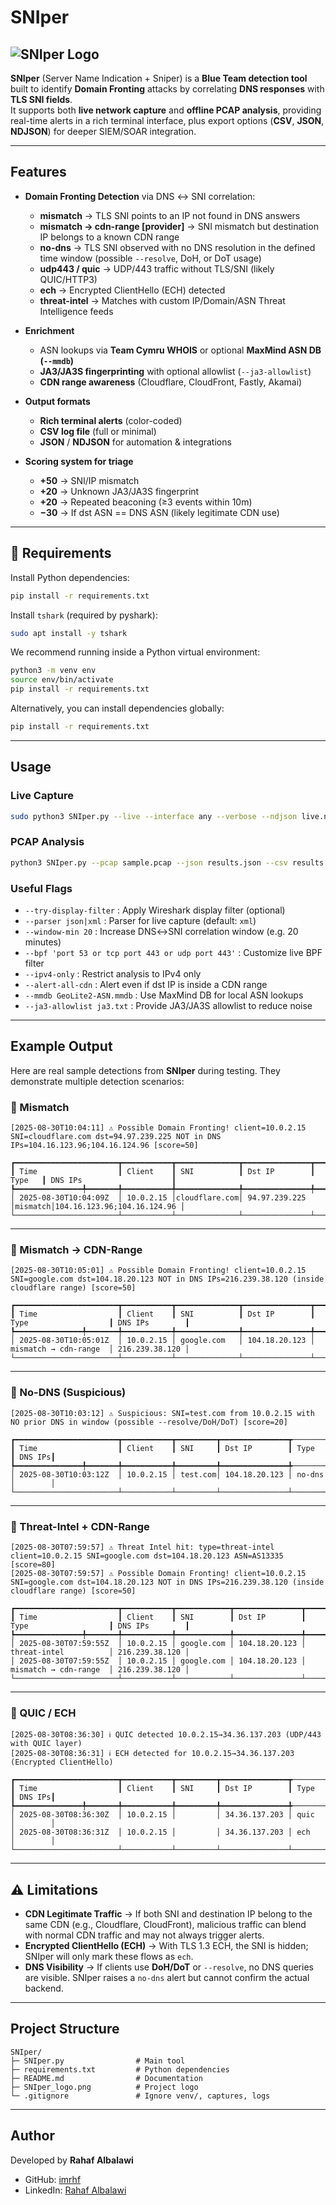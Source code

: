 
#  SNIper
![SNIper Logo](SNIper_logo.png)
---
**SNIper** (Server Name Indication + Sniper) is a **Blue Team detection tool** built to identify **Domain Fronting** attacks by correlating **DNS responses** with **TLS SNI fields**.  
It supports both **live network capture** and **offline PCAP analysis**, providing real-time alerts in a rich terminal interface, plus export options (**CSV**, **JSON**, **NDJSON**) for deeper SIEM/SOAR integration.

---

##  Features

- **Domain Fronting Detection** via DNS ↔ SNI correlation:
  - **mismatch** → TLS SNI points to an IP not found in DNS answers  
  - **mismatch → cdn-range [provider]** → SNI mismatch but destination IP belongs to a known CDN range  
  - **no-dns** → TLS SNI observed with no DNS resolution in the defined time window (possible `--resolve`, DoH, or DoT usage)  
  - **udp443 / quic** → UDP/443 traffic without TLS/SNI (likely QUIC/HTTP3)  
  - **ech** → Encrypted ClientHello (ECH) detected  
  - **threat-intel** → Matches with custom IP/Domain/ASN Threat Intelligence feeds  

- **Enrichment**  
  - ASN lookups via **Team Cymru WHOIS** or optional **MaxMind ASN DB (`--mmdb`)**  
  - **JA3/JA3S fingerprinting** with optional allowlist (`--ja3-allowlist`)  
  - **CDN range awareness** (Cloudflare, CloudFront, Fastly, Akamai)  

- **Output formats**  
  - **Rich terminal alerts** (color-coded)  
  - **CSV log file** (full or minimal)  
  - **JSON** / **NDJSON** for automation & integrations  

- **Scoring system for triage**  
  - **+50** → SNI/IP mismatch  
  - **+20** → Unknown JA3/JA3S fingerprint  
  - **+20** → Repeated beaconing (≥3 events within 10m)  
  - **−30** → If dst ASN == DNS ASN (likely legitimate CDN use)  

---

## 🔧 Requirements

Install Python dependencies:

```bash
pip install -r requirements.txt
````

Install `tshark` (required by pyshark):

```bash
sudo apt install -y tshark
```

We recommend running inside a Python virtual environment:

```bash
python3 -m venv env
source env/bin/activate
pip install -r requirements.txt
```

Alternatively, you can install dependencies globally:

```bash
pip install -r requirements.txt
```

---

##  Usage

### Live Capture

```bash
sudo python3 SNIper.py --live --interface any --verbose --ndjson live.ndjson
```

### PCAP Analysis

```bash
python3 SNIper.py --pcap sample.pcap --json results.json --csv results.csv --verbose
```

### Useful Flags

* `--try-display-filter` : Apply Wireshark display filter (optional)
* `--parser json|xml`    : Parser for live capture (default: `xml`)
* `--window-min 20`      : Increase DNS↔SNI correlation window (e.g. 20 minutes)
* `--bpf 'port 53 or tcp port 443 or udp port 443'` : Customize live BPF filter
* `--ipv4-only`          : Restrict analysis to IPv4 only
* `--alert-all-cdn`      : Alert even if dst IP is inside a CDN range
* `--mmdb GeoLite2-ASN.mmdb` : Use MaxMind DB for local ASN lookups
* `--ja3-allowlist ja3.txt` : Provide JA3/JA3S allowlist to reduce noise

---

## Example Output

Here are real sample detections from **SNIper** during testing.
They demonstrate multiple detection scenarios:

### 🔸 Mismatch

```
[2025-08-30T10:04:11] ⚠️ Possible Domain Fronting! client=10.0.2.15 SNI=cloudflare.com dst=94.97.239.225 NOT in DNS IPs=104.16.123.96;104.16.124.96 [score=50]

┏━━━━━━━━━━━━━━━━━━━━━━━┳━━━━━━━━━━━┳━━━━━━━━━━━━━━┳━━━━━━━━━━━━━━━┳━━━━━━━━┳━━━━━━━━━━━━━━━━━━━━━━━━━━━━┓
┃ Time                  ┃ Client    ┃ SNI          ┃ Dst IP        ┃ Type   ┃ DNS IPs                    ┃
┡━━━━━━━━━━━━━━━╇━━━━━━━╇━━━━━━━━━━━╇━━━━━━━━━━━━━━╇━━━━━━━━━━━━━━━╇━━━━━━━━╇━━━━━━━━━━━━━━━━━━━━━━━━━━━━┩
│ 2025-08-30T10:04:09Z  │ 10.0.2.15 │cloudflare.com│ 94.97.239.225 │mismatch│104.16.123.96;104.16.124.96 │
└───────────────────────┴───────────┴──────────────┴───────────────┴───────────────────────┴─────────────┘
```

---

### 🔸 Mismatch → CDN-Range

```
[2025-08-30T10:05:01] ⚠️ Possible Domain Fronting! client=10.0.2.15 SNI=google.com dst=104.18.20.123 NOT in DNS IPs=216.239.38.120 (inside cloudflare range) [score=50]

┏━━━━━━━━━━━━━━━━━━━━━━━┳━━━━━━━━━━━┳━━━━━━━━━━━━━━┳━━━━━━━━━━━━━━━┳━━━━━━━━━━━━━━━━━━━━━━━┳━━━━━━━━━━━━━━━━┓
┃ Time                  ┃ Client    ┃ SNI          ┃ Dst IP        ┃ Type                  ┃ DNS IPs        ┃
┡━━━━━━━━━━━━━━━╇━━━━━━━╇━━━━━━━━━━━╇━━━━━━━━━━━━━━╇━━━━━━━━━━━━━━━╇━━━━━━━━━━━━━━━━━━━━━━━╇━━━━━━━━━━━━━━━━┩
│ 2025-08-30T10:05:01Z  │ 10.0.2.15 │ google.com   │ 104.18.20.123 │ mismatch → cdn-range  │ 216.239.38.120 │
└───────────────────────┴───────────┴──────────────┴───────────────┴───────────────────────┴────────────────┘
```

---

### 🔸 No-DNS (Suspicious)

```
[2025-08-30T10:03:12] ⚠️ Suspicious: SNI=test.com from 10.0.2.15 with NO prior DNS in window (possible --resolve/DoH/DoT) [score=20]

┏━━━━━━━━━━━━━━━━━━━━━━━┳━━━━━━━━━━━┳━━━━━━━━━┳━━━━━━━━━━━━━━━┳────────┳━━━━━━━━┓
┃ Time                  ┃ Client    ┃ SNI     ┃ Dst IP        ┃ Type   ┃ DNS IPs┃
┡━━━━━━━━━━━━━━━╇━━━━━━━╇━━━━━━━━━━━╇━━━━━━━━━╇━━━━━━━━━━━━━━━╇────────╇━━━━━━━━┩
│ 2025-08-30T10:03:12Z  │ 10.0.2.15 │ test.com│ 104.18.20.123 │ no-dns │        │
└───────────────────────┴───────────┴─────────┴───────────────┴────────┴────────┘
```

---

### 🔸 Threat-Intel + CDN-Range

```
[2025-08-30T07:59:57] ⚠️ Threat Intel hit: type=threat-intel client=10.0.2.15 SNI=google.com dst=104.18.20.123 ASN=AS13335 [score=80]
[2025-08-30T07:59:57] ⚠️ Possible Domain Fronting! client=10.0.2.15 SNI=google.com dst=104.18.20.123 NOT in DNS IPs=216.239.38.120 (inside cloudflare range) [score=50]

┏━━━━━━━━━━━━━━━━━━━━━━━┳━━━━━━━━━━━┳━━━━━━━━━━━━┳━━━━━━━━━━━━━━━┳━━━━━━━━━━━━━━━━━━━━━━━┳━━━━━━━━━━━━━━━━┓
┃ Time                  ┃ Client    ┃ SNI        ┃ Dst IP        ┃ Type                  ┃ DNS IPs        ┃
┡━━━━━━━━━━━━━━━╇━━━━━━━╇━━━━━━━━━━━╇━━━━━━━━━━━━╇━━━━━━━━━━━━━━━╇━━━━━━━━━━━━━━━━━━━━━━━╇━━━━━━━━━━━━━━━━┩
│ 2025-08-30T07:59:55Z  │ 10.0.2.15 │ google.com │ 104.18.20.123 │ threat-intel          │ 216.239.38.120 │
│ 2025-08-30T07:59:55Z  │ 10.0.2.15 │ google.com │ 104.18.20.123 │ mismatch → cdn-range  │ 216.239.38.120 │
└───────────────────────┴───────────┴────────────┴───────────────┴───────────────────────┴────────────────┘
```

---

### 🔸 QUIC / ECH

```
[2025-08-30T08:36:30] ℹ️ QUIC detected 10.0.2.15→34.36.137.203 (UDP/443 with QUIC layer)
[2025-08-30T08:36:31] ℹ️ ECH detected for 10.0.2.15→34.36.137.203 (Encrypted ClientHello)

┏━━━━━━━━━━━━━━━━━━━━━━━┳━━━━━━━━━━━┳━━━━━━━━━┳━━━━━━━━━━━━━━━┳────────┳━━━━━━━━┓
┃ Time                  ┃ Client    ┃ SNI     ┃ Dst IP        ┃ Type   ┃ DNS IPs┃
┡━━━━━━━━━━━━━━━╇━━━━━━━╇━━━━━━━━━━━╇━━━━━━━━━╇━━━━━━━━━━━━━━━╇────────┇━━━━━━━━┩
│ 2025-08-30T08:36:30Z  │ 10.0.2.15 │         │ 34.36.137.203 │ quic   │        │
│ 2025-08-30T08:36:31Z  │ 10.0.2.15 │         │ 34.36.137.203 │ ech    │        │
└───────────────────────┴───────────┴─────────┴───────────────┴────────┴────────┘
```



---

## ⚠️ Limitations

* **CDN Legitimate Traffic** → If both SNI and destination IP belong to the same CDN (e.g., Cloudflare, CloudFront), malicious traffic can blend with normal CDN traffic and may not always trigger alerts.
* **Encrypted ClientHello (ECH)** → With TLS 1.3 ECH, the SNI is hidden; SNIper will only mark these flows as `ech`.
* **DNS Visibility** → If clients use **DoH/DoT** or `--resolve`, no DNS queries are visible. SNIper raises a `no-dns` alert but cannot confirm the actual backend.

---

## Project Structure

```
SNIper/
├─ SNIper.py                # Main tool
├─ requirements.txt         # Python dependencies
├─ README.md                # Documentation
├─ SNIper_logo.png          # Project logo
└─ .gitignore               # Ignore venv/, captures, logs
```

---

## Author

Developed by **Rahaf Albalawi**

* GitHub: [imrhf](https://github.com/imrhf)
* LinkedIn: [Rahaf Albalawi](https://www.linkedin.com/in/rahaf-ali-0583282a3)


